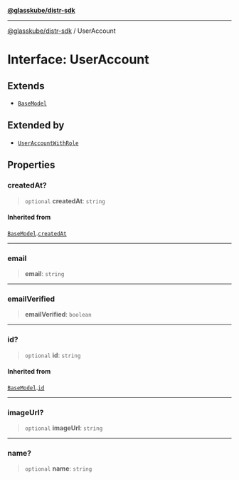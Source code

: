[**@glasskube/distr-sdk**](../README.md)

---

[@glasskube/distr-sdk](../README.md) / UserAccount

# Interface: UserAccount

## Extends

- [`BaseModel`](BaseModel.md)

## Extended by

- [`UserAccountWithRole`](UserAccountWithRole.md)

## Properties

### createdAt?

> `optional` **createdAt**: `string`

#### Inherited from

[`BaseModel`](BaseModel.md).[`createdAt`](BaseModel.md#createdat)

---

### email

> **email**: `string`

---

### emailVerified

> **emailVerified**: `boolean`

---

### id?

> `optional` **id**: `string`

#### Inherited from

[`BaseModel`](BaseModel.md).[`id`](BaseModel.md#id)

---

### imageUrl?

> `optional` **imageUrl**: `string`

---

### name?

> `optional` **name**: `string`
